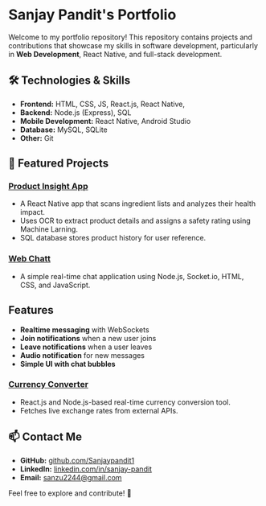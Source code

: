 # Sanjay Pandit's Portfolio

Welcome to my portfolio repository! This repository contains projects and contributions that showcase my skills in software development, particularly in **Web Development**, React Native, and full-stack development.

## 🛠️ Technologies & Skills

- **Frontend:** HTML, CSS, JS,  React.js, React Native, 
- **Backend:** Node.js (Express), SQL  
- **Mobile Development:** React Native, Android Studio  
- **Database:** MySQL, SQLite  
- **Other:** Git

## 📂 Featured Projects

### [Product Insight App](https://github.com/iam-rohan/product-insight-app)
- A React Native app that scans ingredient lists and analyzes their health impact.  
- Uses OCR to extract product details and assigns a safety rating using Machine Larning.  
- SQL database stores product history for user reference.  

### [Web Chatt](https://github.com/Sanjaypandit1/Web-Chatt)
- A simple real-time chat application using Node.js, Socket.io, HTML, CSS, and JavaScript. 
## Features
- **Realtime messaging** with WebSockets
- **Join notifications** when a new user joins
- **Leave notifications** when a user leaves
- **Audio notification** for new messages
- **Simple UI with chat bubbles**

### [Currency Converter](https://github.com/Sanjaypandit1/Currency-Converter)
- React.js and Node.js-based real-time currency conversion tool.  
- Fetches live exchange rates from external APIs.  

## 📫 Contact Me
- **GitHub:** [github.com/Sanjaypandit1](https://github.com/Sanjaypandit1)  
- **LinkedIn:** [linkedin.com/in/sanjay-pandit](https://www.linkedin.com/in/sanjay-pandit-766686244/)  
- **Email:** sanzu2244@gmail.com 

Feel free to explore and contribute! 🚀
